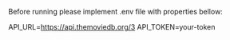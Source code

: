 Before running please implement .env file with properties bellow:

API_URL=https://api.themoviedb.org/3
API_TOKEN=your-token
